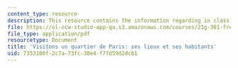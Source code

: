 ```yaml
---
content_type: resource
description: This resource contains the information regarding in class activities.
file: https://ol-ocw-studio-app-qa.s3.amazonaws.com/courses/21g-301-french-i-fall-2004/7353100f2c7a73fc30e4f7fd59d2dcb1_MIT21G_301F04_ch4_ex3.pdf
file_type: application/pdf
resourcetype: Document
title: 'Visitons un quartier de Paris: ses lieux et ses habitants'
uid: 7353100f-2c7a-73fc-30e4-f7fd59d2dcb1
---
```

